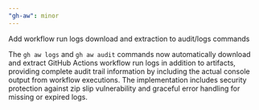 ```yaml
---
"gh-aw": minor
---
```


Add workflow run logs download and extraction to audit/logs commands

The `gh aw logs` and `gh aw audit` commands now automatically download and extract GitHub Actions workflow run logs in addition to artifacts, providing complete audit trail information by including the actual console output from workflow executions. The implementation includes security protection against zip slip vulnerability and graceful error handling for missing or expired logs.
